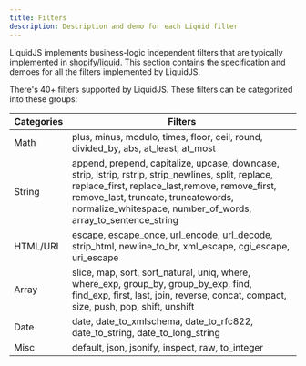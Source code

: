 ```yaml
---
title: Filters
description: Description and demo for each Liquid filter
---
```


LiquidJS implements business-logic independent filters that are typically implemented in [shopify/liquid][shopify/liquid]. This section contains the specification and demoes for all the filters implemented by LiquidJS.

There's 40+ filters supported by LiquidJS. These filters can be categorized into these groups:

Categories | Filters
--- | ---
Math | plus, minus, modulo, times, floor, ceil, round, divided_by, abs, at_least, at_most
String | append, prepend, capitalize, upcase, downcase, strip, lstrip, rstrip, strip_newlines, split, replace, replace_first, replace_last,remove, remove_first, remove_last, truncate, truncatewords, normalize_whitespace, number_of_words, array_to_sentence_string
HTML/URI | escape, escape_once, url_encode, url_decode, strip_html, newline_to_br, xml_escape, cgi_escape, uri_escape
Array | slice, map, sort, sort_natural, uniq, where, where_exp, group_by, group_by_exp, find, find_exp, first, last, join, reverse, concat, compact, size, push, pop, shift, unshift
Date | date, date_to_xmlschema, date_to_rfc822, date_to_string, date_to_long_string
Misc | default, json, jsonify, inspect, raw, to_integer

[shopify/liquid]: https://github.com/Shopify/liquid
